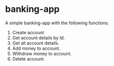 # banking-app
A simple banking-app with the following functions.
1. Create account
2. Get account details by Id.
3. Get all account details.
4. Add money to account.
5. Withdraw money to account.
6. Delete account.
